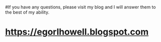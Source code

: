 #If you have any questions, please visit my blog and I will answer them to the best of my ability.


# https://egorlhowell.blogspot.com

